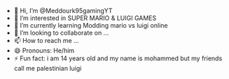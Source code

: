 - 👋 Hi, I’m @Meddourk95gamingYT
- 👀 I’m interested in SUPER MARIO & LUIGI GAMES
- 🌱 I’m currently learning Modding mario vs luigi online
- 💞️ I’m looking to collaborate on ...
- 📫 How to reach me ...
- 😄 Pronouns: He/him
- ⚡ Fun fact: i am 14 years old and my name is mohammed but my friends call me palestinian luigi
<!---
MEDDOURK95GAMING is a ✨ special ✨guy
--->
